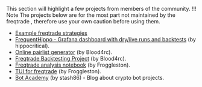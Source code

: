 This section will highlight a few projects from members of the community.
!!! Note
    The projects below are for the most part not maintained by the freqtrade , therefore use your own caution before using them.

- [Example freqtrade strategies](https://github.com/freqtrade/freqtrade-strategies/)
- [FrequentHippo - Grafana dashboard with dry/live runs and backtests](http://frequenthippo.ddns.net) (by hippocritical).
- [Online pairlist generator](https://remotepairlist.com/) (by Blood4rc).
- [Freqtrade Backtesting Project](https://strat.ninja/) (by Blood4rc).
- [Freqtrade analysis notebook](https://github.com/froggleston/freqtrade_analysis_notebook) (by Froggleston).
- [TUI for freqtrade](https://github.com/froggleston/freqtrade-frogtrade9000) (by Froggleston).
- [Bot Academy](https://botacademy.ddns.net/) (by stash86) - Blog about crypto bot projects.

